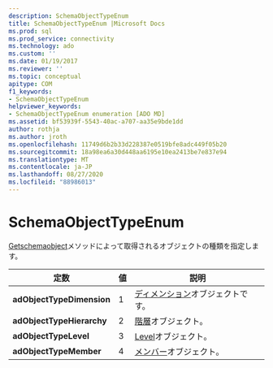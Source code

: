 ```yaml
---
description: SchemaObjectTypeEnum
title: SchemaObjectTypeEnum |Microsoft Docs
ms.prod: sql
ms.prod_service: connectivity
ms.technology: ado
ms.custom: ''
ms.date: 01/19/2017
ms.reviewer: ''
ms.topic: conceptual
apitype: COM
f1_keywords:
- SchemaObjectTypeEnum
helpviewer_keywords:
- SchemaObjectTypeEnum enumeration [ADO MD]
ms.assetid: bf53939f-5543-40ac-a707-aa35e9bde1dd
author: rothja
ms.author: jroth
ms.openlocfilehash: 11749d6b2b33d228387e0519bfe8adc449f05b20
ms.sourcegitcommit: 18a98ea6a30d448aa6195e10ea2413be7e837e94
ms.translationtype: MT
ms.contentlocale: ja-JP
ms.lasthandoff: 08/27/2020
ms.locfileid: "88986013"
---
```

# <a name="schemaobjecttypeenum"></a>SchemaObjectTypeEnum
[Getschemaobject](./getschemaobject-method-ado-md.md)メソッドによって取得されるオブジェクトの種類を指定します。  
  
|定数|値|説明|  
|--------------|-----------|-----------------|  
|**adObjectTypeDimension**|1|[ディメンション](./dimension-object-ado-md.md)オブジェクトです。|  
|**adObjectTypeHierarchy**|2|[階層](./hierarchy-object-ado-md.md)オブジェクト。|  
|**adObjectTypeLevel**|3|[Level](./level-object-ado-md.md)オブジェクト。|  
|**adObjectTypeMember**|4|[メンバー](./member-object-ado-md.md)オブジェクト。|